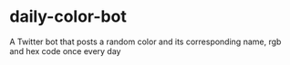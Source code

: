 # daily-color-bot
A Twitter bot that posts a random color and its corresponding name, rgb and hex code once every day
